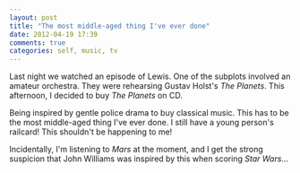 ```yaml
---
layout: post
title: "The most middle-aged thing I've ever done"
date: 2012-04-19 17:39
comments: true
categories: self, music, tv
---
```

Last night we watched an episode of Lewis.
One of the subplots involved an amateur orchestra.
They were rehearsing Gustav Holst's _The Planets_.
This afternoon, I decided to buy _The Planets_ on CD.

Being inspired by gentle police drama to buy classical music.
This has to be the most middle-aged thing I've ever done.
I still have a young person's railcard!
This shouldn't be happening to me!

Incidentally, I'm listening to _Mars_ at the moment,
and I get the strong suspicion that John Williams was
inspired by this when scoring _Star Wars_…